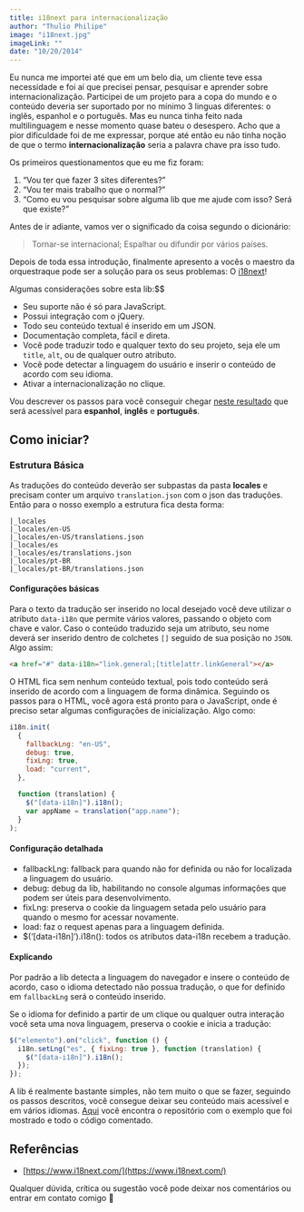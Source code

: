 ```yaml
---
title: i18next para internacionalização
author: "Thulio Philipe"
image: "i18next.jpg"
imageLink: ""
date: "10/20/2014"
---
```


Eu nunca me importei até que em um belo dia, um cliente teve essa necessidade e foi aí que precisei pensar, pesquisar e aprender sobre internacionalização.
Participei de um projeto para a copa do mundo e o conteúdo deveria ser suportado por no mínimo 3 linguas diferentes: o inglês, espanhol e o português.
Mas eu nunca tinha feito nada multilinguagem e nesse momento quase bateu o desespero.
Acho que a pior dificuldade foi de me expressar, porque até então eu não tinha noção de que o termo **internacionalização** seria a palavra chave pra isso tudo.

Os primeiros questionamentos que eu me fiz foram:

1. “Vou ter que fazer 3 sites diferentes?”
2. “Vou ter mais trabalho que o normal?”
3. “Como eu vou pesquisar sobre alguma lib que me ajude com isso? Será que existe?”

Antes de ir adiante, vamos ver o significado da coisa segundo o dicionário:

> Tornar-se internacional; Espalhar ou difundir por vários países.

Depois de toda essa introdução, finalmente apresento a vocês o maestro da orquestraque pode ser a solução para os seus problemas: O [i18next](https://www.i18next.com/)!

Algumas considerações sobre esta lib:$$

- Seu suporte não é só para JavaScript.
- Possui integração com o jQuery.
- Todo seu conteúdo textual é inserido em um JSON.
- Documentação completa, fácil e direta.
- Você pode traduzir todo e qualquer texto do seu projeto, seja ele um `title`, `alt`, ou de qualquer outro atributo.
- Você pode detectar a linguagem do usuário e inserir o conteúdo de acordo com seu idioma.
- Ativar a internacionalização no clique.

Vou descrever os passos para você conseguir chegar [neste resultado](https://thulioph.github.io/i18next-internacionalizacao/) que será acessível para **espanhol**, **inglês** e **português**.

## Como iniciar?

### Estrutura Básica

As traduções do conteúdo deverão ser subpastas da pasta **locales** e precisam conter um arquivo `translation.json` com o json das traduções.
Então para o nosso exemplo a estrutura fica desta forma:

```
|_locales
|_locales/en-US
|_locales/en-US/translations.json
|_locales/es
|_locales/es/translations.json
|_locales/pt-BR
|_locales/pt-BR/translations.json
```

#### Configurações básicas

Para o texto da tradução ser inserido no local desejado você deve utilizar o atributo `data-i18n` que permite vários valores, passando o objeto com chave e valor.
Caso o conteúdo traduzido seja um atributo, seu nome deverá ser inserido dentro de colchetes `[]` seguido de sua posição no `JSON`.
Algo assim:

```html
<a href="#" data-i18n="link.general;[title]attr.linkGeneral"></a>
```

O HTML fica sem nenhum conteúdo textual, pois todo conteúdo será inserido de acordo com a linguagem de forma dinâmica.
Seguindo os passos para o HTML, você agora está pronto para o JavaScript, onde é preciso setar algumas configurações de inicialização.
Algo como:

```javascript
i18n.init(
  {
    fallbackLng: "en-US",
    debug: true,
    fixLng: true,
    load: "current",
  },

  function (translation) {
    $("[data-i18n]").i18n();
    var appName = translation("app.name");
  }
);
```

#### Configuração detalhada

- fallbackLng: fallback para quando não for definida ou não for localizada a linguagem do usuário.
- debug: debug da lib, habilitando no console algumas informações que podem ser úteis para desenvolvimento.
- fixLng: preserva o cookie da linguagem setada pelo usuário para quando o mesmo for acessar novamente.
- load: faz o request apenas para a linguagem definida.
- $(‘[data-i18n]’).i18n(): todos os atributos data-i18n recebem a tradução.

#### Explicando

Por padrão a lib detecta a linguagem do navegador e insere o conteúdo de acordo, caso o idioma detectado não possua tradução, o que for definido em `fallbackLng` será o conteúdo inserido.

Se o idioma for definido a partir de um clique ou qualquer outra interação você seta uma nova linguagem, preserva o cookie e inicia a tradução:

```javascript
$("elemento").on("click", function () {
  i18n.setLng("es", { fixLng: true }, function (translation) {
    $("[data-i18n]").i18n();
  });
});
```

A lib é realmente bastante simples, não tem muito o que se fazer, seguindo os passos descritos, você consegue deixar seu conteúdo mais acessível e em vários idiomas.
[Aqui](https://github.com/thulioph/i18next-internacionalizacao/) você encontra o repositório com o exemplo que foi mostrado e todo o código comentado.

## Referências

- [https://www.i18next.com/](https://www.i18next.com/)

Qualquer dúvida, crítica ou sugestão você pode deixar nos comentários ou entrar em contato comigo 🙂
